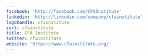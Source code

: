 ```yaml
---
facebook: 'http://facebook.com/CFAInstitute'
linkedin: 'http://linkedin.com/company/cfainstitute'
logohandle: cfainstitute
sort: cfainstitute
title: CFA Institute
twitter: cfainstitute
website: 'https://www.cfainstitute.org/'
---
```

